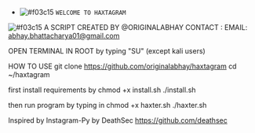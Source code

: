 - ![#f03c15](https://placehold.it/15/f03c15/000000?text=+) `WELCOME TO HAXTAGRAM`

 ![#f03c15](https://placehold.it/15/f03c15/000000?text=+) A SCRIPT CREATED BY @ORIGINALABHAY
                                                  CONTACT : EMAIL: abhay.bhattacharya01@gmail.com


OPEN TERMINAL IN ROOT by typing "SU" (except kali users)


HOW TO USE
git clone https://github.com/originalabhay/haxtagram
cd ~/haxtagram

first install requirements by 
chmod +x install.sh
       ./install.sh

	   
then run program by typing in 
chmod +x haxter.sh
       ./haxter.sh

Inspired by Instagram-Py by DeathSec https://github.com/deathsec
